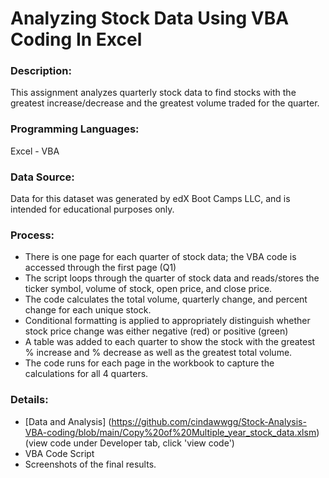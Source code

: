 # Analyzing Stock Data Using VBA Coding In Excel

### Description:

This assignment analyzes quarterly stock data to find stocks with the greatest increase/decrease and the greatest volume traded for the quarter. 

### Programming Languages: 
Excel - VBA

### Data Source:
Data for this dataset was generated by edX Boot Camps LLC, and is intended for educational purposes only.

### Process:

- There is one page for each quarter of stock data; the VBA code is accessed through the first page (Q1)
- The script loops through the quarter of stock data and reads/stores the ticker symbol, volume of stock, open price, and close price.
- The code calculates the total volume, quarterly change, and percent change for each unique stock.
- Conditional formatting is applied to appropriately distinguish whether stock price change was either negative (red) or positive (green)
- A table was added to each quarter to show the stock with the greatest % increase and % decrease as well as the greatest total volume.
- The code runs for each page in the workbook to capture the calculations for all 4 quarters.

### Details:
- [Data and Analysis] (https://github.com/cindawwgg/Stock-Analysis-VBA-coding/blob/main/Copy%20of%20Multiple_year_stock_data.xlsm) (view code under Developer tab, click 'view code')
- VBA Code Script
- Screenshots of the final results.

